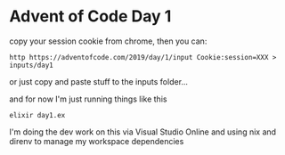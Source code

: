 # Advent of Code Day 1

copy your session cookie from chrome, then you can:

```
http https://adventofcode.com/2019/day/1/input Cookie:session=XXX > inputs/day1
```

or just copy and paste stuff to the inputs folder...

and for now I'm just running things like this 

```
elixir day1.ex
```

I'm doing the dev work on this via Visual Studio Online and using nix and direnv to manage my workspace dependencies